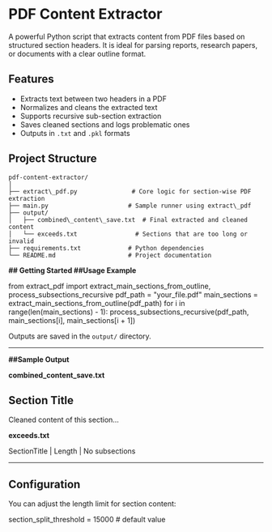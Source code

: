 # PDF Content Extractor
A powerful Python script that extracts content from PDF files based on structured section headers. 
It is ideal for parsing reports, research papers, or documents with a clear outline format.

## Features

- Extracts text between two headers in a PDF
- Normalizes and cleans the extracted text
- Supports recursive sub-section extraction
- Saves cleaned sections and logs problematic ones
- Outputs in `.txt` and `.pkl` formats


##  Project Structure

```
pdf-content-extractor/
│
├── extract\_pdf.py               # Core logic for section-wise PDF extraction
├── main.py                      # Sample runner using extract\_pdf
├── output/
│   ├── combined\_content\_save.txt  # Final extracted and cleaned content
│   └── exceeds.txt                # Sections that are too long or invalid
├── requirements.txt             # Python dependencies
└── README.md                    # Project documentation
```

**## Getting Started
##Usage Example**


from extract_pdf import extract_main_sections_from_outline, process_subsections_recursive
pdf_path = "your_file.pdf"
main_sections = extract_main_sections_from_outline(pdf_path)
for i in range(len(main_sections) - 1):
    process_subsections_recursive(pdf_path, main_sections[i], main_sections[i + 1])

Outputs are saved in the `output/` directory.

---

**##Sample Output**

**combined\_content\_save.txt**

Section Title
-----------------------------
Cleaned content of this section...

**exceeds.txt**

SectionTitle | Length | No subsections

---

## Configuration

You can adjust the length limit for section content:

section_split_threshold = 15000  # default value
